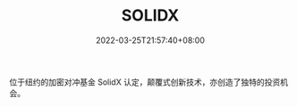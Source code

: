 ﻿---
weight: 
title: "SOLIDX"
description: "位于纽约的加密对冲基金 SolidX 认定，颠覆式创新技术，亦创造了独特的投资机会"
date: 2022-03-25T21:57:40+08:00
lastmod: 2022-03-25T16:45:40+08:00
draft: false
authors: ["Metabd"]
featuredImage: "solidx.png"
link: ""
tags: ["投资机构","SOLIDX"]
categories: ["navigation"]
navigation: ["投资机构"]
lightgallery: true
toc: true
pinned: false
recommend: false
recommend1: false
---
位于纽约的加密对冲基金 SolidX 认定，颠覆式创新技术，亦创造了独特的投资机会。
